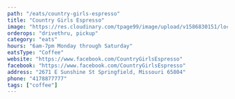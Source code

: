 ```yaml
---
path: "/eats/country-girls-espresso"
title: "Country Girls Espresso"
image: "https://res.cloudinary.com/tpage99/image/upload/v1586830151/local417eats/local417eatslogo.png"
orderops: "drivethru, pickup"
category: "eats"
hours: "6am-7pm Monday through Saturday"
eatsType: "Coffee"
website: "https://www.facebook.com/CountryGirlsEspresso"
facebook: "https://www.facebook.com/CountryGirlsEspresso"
address: "2671 E Sunshine St Springfield, Missouri 65804"
phone: "4178877777"
tags: ["coffee"]
---
```


